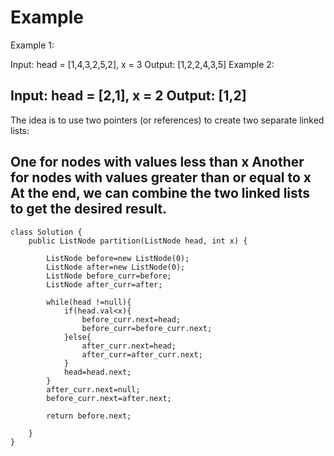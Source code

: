 
# Example
Example 1:


Input: head = [1,4,3,2,5,2], x = 3
Output: [1,2,2,4,3,5]
Example 2:

Input: head = [2,1], x = 2
Output: [1,2]
----------------------------------------------------------------
The idea is to use two pointers (or references) to create two separate linked lists:

One for nodes with values less than x
Another for nodes with values greater than or equal to x
At the end, we can combine the two linked lists to get the desired result.
----------------------------------------------------------------
```
class Solution {
    public ListNode partition(ListNode head, int x) {
        
        ListNode before=new ListNode(0);
        ListNode after=new ListNode(0);
        ListNode before_curr=before;
        ListNode after_curr=after;

        while(head !=null){
            if(head.val<x){
                before_curr.next=head;
                before_curr=before_curr.next;
            }else{
                after_curr.next=head;
                after_curr=after_curr.next;
            }
            head=head.next;
        }
        after_curr.next=null;
        before_curr.next=after.next;

        return before.next;
        
    }
}
```